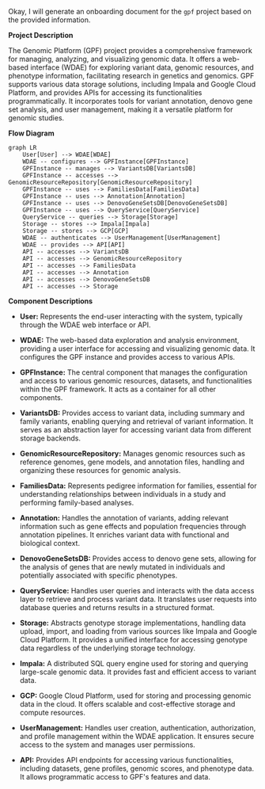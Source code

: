 Okay, I will generate an onboarding document for the `gpf` project based on the provided information.

**Project Description**

The Genomic Platform (GPF) project provides a comprehensive framework for managing, analyzing, and visualizing genomic data. It offers a web-based interface (WDAE) for exploring variant data, genomic resources, and phenotype information, facilitating research in genetics and genomics. GPF supports various data storage solutions, including Impala and Google Cloud Platform, and provides APIs for accessing its functionalities programmatically. It incorporates tools for variant annotation, denovo gene set analysis, and user management, making it a versatile platform for genomic studies.

**Flow Diagram**

```mermaid
graph LR
    User[User] --> WDAE[WDAE]
    WDAE -- configures --> GPFInstance[GPFInstance]
    GPFInstance -- manages --> VariantsDB[VariantsDB]
    GPFInstance -- accesses --> GenomicResourceRepository[GenomicResourceRepository]
    GPFInstance -- uses --> FamiliesData[FamiliesData]
    GPFInstance -- uses --> Annotation[Annotation]
    GPFInstance -- uses --> DenovoGeneSetsDB[DenovoGeneSetsDB]
    GPFInstance -- uses --> QueryService[QueryService]
    QueryService -- queries --> Storage[Storage]
    Storage -- stores --> Impala[Impala]
    Storage -- stores --> GCP[GCP]
    WDAE -- authenticates --> UserManagement[UserManagement]
    WDAE -- provides --> API[API]
    API -- accesses --> VariantsDB
    API -- accesses --> GenomicResourceRepository
    API -- accesses --> FamiliesData
    API -- accesses --> Annotation
    API -- accesses --> DenovoGeneSetsDB
    API -- accesses --> Storage
```

**Component Descriptions**

*   **User:** Represents the end-user interacting with the system, typically through the WDAE web interface or API.

*   **WDAE:** The web-based data exploration and analysis environment, providing a user interface for accessing and visualizing genomic data. It configures the GPF instance and provides access to various APIs.

*   **GPFInstance:** The central component that manages the configuration and access to various genomic resources, datasets, and functionalities within the GPF framework. It acts as a container for all other components.

*   **VariantsDB:** Provides access to variant data, including summary and family variants, enabling querying and retrieval of variant information. It serves as an abstraction layer for accessing variant data from different storage backends.

*   **GenomicResourceRepository:** Manages genomic resources such as reference genomes, gene models, and annotation files, handling and organizing these resources for genomic analysis.

*   **FamiliesData:** Represents pedigree information for families, essential for understanding relationships between individuals in a study and performing family-based analyses.

*   **Annotation:** Handles the annotation of variants, adding relevant information such as gene effects and population frequencies through annotation pipelines. It enriches variant data with functional and biological context.

*   **DenovoGeneSetsDB:** Provides access to denovo gene sets, allowing for the analysis of genes that are newly mutated in individuals and potentially associated with specific phenotypes.

*   **QueryService:** Handles user queries and interacts with the data access layer to retrieve and process variant data. It translates user requests into database queries and returns results in a structured format.

*   **Storage:** Abstracts genotype storage implementations, handling data upload, import, and loading from various sources like Impala and Google Cloud Platform. It provides a unified interface for accessing genotype data regardless of the underlying storage technology.

*   **Impala:** A distributed SQL query engine used for storing and querying large-scale genomic data. It provides fast and efficient access to variant data.

*   **GCP:** Google Cloud Platform, used for storing and processing genomic data in the cloud. It offers scalable and cost-effective storage and compute resources.

*   **UserManagement:** Handles user creation, authentication, authorization, and profile management within the WDAE application. It ensures secure access to the system and manages user permissions.

*   **API:** Provides API endpoints for accessing various functionalities, including datasets, gene profiles, genomic scores, and phenotype data. It allows programmatic access to GPF's features and data.